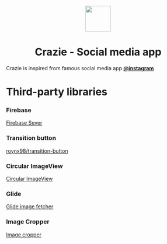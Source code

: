 <p align="center">
<img src="https://bit.ly/3dwETmb" width="70" height="70"/>
  
<h1 align="center">Crazie - Social media app</h1>  
</p>



Crazie is inspired from famous social media app  <b><a href="http://instagram.com">@instagram</a></b>


<!--
# Screenshots

![alt_text](https://bit.ly/3uioAiU)
![alt_text](https://bit.ly/3ufBYnT)

<p align="center">
<img src="https://bit.ly/3uioAiU" width="300" height="600"/>
<img src="https://bit.ly/3ufBYnT" width="300" height="600"/>
</p>
-->

# Third-party libraries
<p><h3>Firebase</h3><a href="https://github.com/firebase/quickstart-android">Firebase Sever</a></p>

<p><h3>Transition button</h3> <a href="https://github.com/roynx98/transition-button-android">roynx98/transition-button<a></p>
  
<p><h3>Circular ImageView</h3><a href="https://github.com/hdodenhof/CircleImageView">Circular ImageView</a></p>

<p><h3>Glide</h3><a href="https://github.com/bumptech/glide">Glide image fetcher</a></p>

<p><h3>Image Cropper</h3><a href="https://github.com/ArthurHub/Android-Image-Cropper">Image cropper</a></p>

